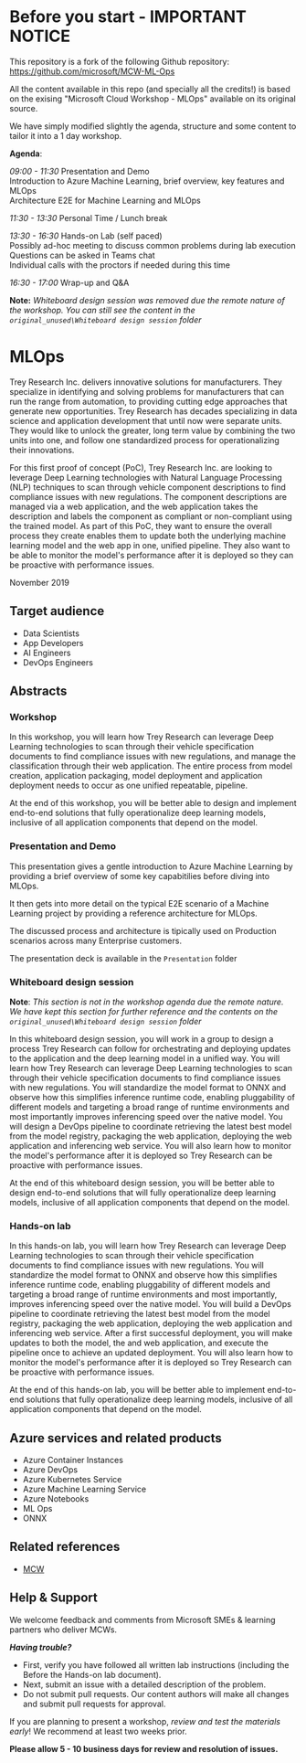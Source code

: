 # Before you start - IMPORTANT NOTICE

This repository is a fork of the following Github repository: https://github.com/microsoft/MCW-ML-Ops

All the content available in this repo (and specially all the credits!) is based on the exising "Microsoft Cloud Workshop - MLOps" available on its original source.

We have simply modified slightly the agenda, structure and some content to tailor it into a 1 day workshop.

**Agenda**: 

*09:00 - 11:30* Presentation and Demo  
Introduction to Azure Machine Learning, brief overview, key features and MLOps  
Architecture E2E for Machine Learning and MLOps

*11:30 - 13:30* Personal Time / Lunch break
 
*13:30 - 16:30* Hands-on Lab (self paced)  
Possibly ad-hoc meeting to discuss common problems during lab execution  
Questions can be asked in Teams chat  
Individual calls with the proctors if needed during this time  
 
*16:30 - 17:00* Wrap-up and Q&A

**Note:** *Whiteboard design session was removed due the remote nature of the workshop. You can still see the content in the `original_unused\Whiteboard design session` folder*

# MLOps

Trey Research Inc. delivers innovative solutions for manufacturers. They specialize in identifying and solving problems for manufacturers that can run the range from automation, to providing cutting edge approaches that generate new opportunities. Trey Research has decades specializing in data science and application development that until now were separate units. They would like to unlock the greater, long term value by combining the two units into one, and follow one standardized process for operationalizing their innovations.

For this first proof of concept (PoC), Trey Research Inc. are looking to leverage Deep Learning technologies with Natural Language Processing (NLP) techniques to scan through vehicle component descriptions to find compliance issues with new regulations. The component descriptions are managed via a web application, and the web application takes the description and labels the component as compliant or non-compliant using the trained model. As part of this PoC, they want to ensure the overall process they create enables them to update both the underlying machine learning model and the web app in one, unified pipeline. They also want to be able to monitor the model's performance after it is deployed so they can be proactive with performance issues.

November 2019

## Target audience

- Data Scientists
- App Developers
- AI Engineers
- DevOps Engineers

## Abstracts

### Workshop

In this workshop, you will learn how Trey Research can leverage Deep Learning technologies to scan through their vehicle specification documents to find compliance issues with new regulations, and manage the classification through their web application. The entire process from model creation, application packaging, model deployment and application deployment needs to occur as one unified repeatable, pipeline.

At the end of this workshop, you will be better able to design and implement end-to-end solutions that fully operationalize deep learning models, inclusive of all application components that depend on the model.

### Presentation and Demo

This presentation gives a gentle introduction to Azure Machine Learning by providing a brief overview of some key capabitilies before diving into MLOps.  

It then gets into more detail on the typical E2E scenario of a Machine Learning project by providing a reference architecture for MLOps.  

The discussed process and architecture is tipically used on Production scenarios across many Enterprise customers.

The presentation deck is available in the `Presentation` folder

### Whiteboard design session

**Note**: *This section is not in the workshop agenda due the remote nature. We have kept this section for further reference and the contents on the `original_unused\Whiteboard design session` folder*

In this whiteboard design session, you will work in a group to design a process Trey Research can follow for orchestrating and deploying updates to the application and the deep learning model in a unified way. You will learn how Trey Research can leverage Deep Learning technologies to scan through their vehicle specification documents to find compliance issues with new regulations. You will standardize the model format to ONNX and observe how this simplifies inference runtime code, enabling pluggability of different models and targeting a broad range of runtime environments and most importantly improves inferencing speed over the native model. You will design a DevOps pipeline to coordinate retrieving the latest best model from the model registry, packaging the web application, deploying the web application and inferencing web service. You will also learn how to monitor the model's performance after it is deployed so Trey Research can be proactive with performance issues.

At the end of this whiteboard design session, you will be better able to design end-to-end solutions that will fully operationalize deep learning models, inclusive of all application components that depend on the model.

### Hands-on lab

In this hands-on lab, you will learn how Trey Research can leverage Deep Learning technologies to scan through their vehicle specification documents to find compliance issues with new regulations. You will standardize the model format to ONNX and observe how this simplifies inference runtime code, enabling pluggability of different models and targeting a broad range of runtime environments and most importantly, improves inferencing speed over the native model. You will build a DevOps pipeline to coordinate retrieving the latest best model from the model registry, packaging the web application, deploying the web application and inferencing web service. After a first successful deployment, you will make updates to both the model, the and web application, and execute the pipeline once to achieve an updated deployment. You will also learn how to monitor the model's performance after it is deployed so Trey Research can be proactive with performance issues.

At the end of this hands-on lab, you will be better able to implement end-to-end solutions that fully operationalize deep learning models, inclusive of all application components that depend on the model.

## Azure services and related products

- Azure Container Instances
- Azure DevOps
- Azure Kubernetes Service
- Azure Machine Learning Service
- Azure Notebooks
- ML Ops
- ONNX
  
## Related references

- [MCW](https://github.com/Microsoft/MCW)

## Help & Support

We welcome feedback and comments from Microsoft SMEs & learning partners who deliver MCWs.  

***Having trouble?***

- First, verify you have followed all written lab instructions (including the Before the Hands-on lab document).
- Next, submit an issue with a detailed description of the problem.
- Do not submit pull requests. Our content authors will make all changes and submit pull requests for approval.

If you are planning to present a workshop, *review and test the materials early*! We recommend at least two weeks prior.

**Please allow 5 - 10 business days for review and resolution of issues.**
